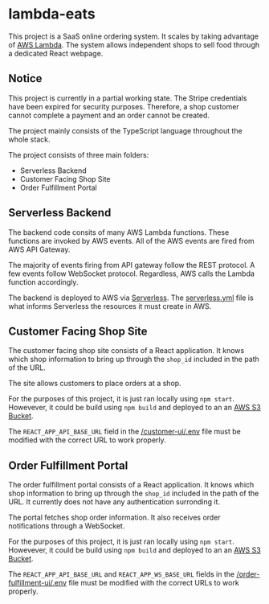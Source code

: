# lambda-eats
This project is a SaaS online ordering system. It scales by taking advantage of [AWS Lambda](https://aws.amazon.com/lambda/). The system allows independent shops to sell food through a dedicated React webpage.

## Notice
This project is currently in a partial working state. The Stripe credentials have been expired for security purposes. Therefore, a shop customer cannot complete a payment and an order cannot be created.

The project mainly consists of the TypeScript language throughout the whole stack.

The project consists of three main folders:
- Serverless Backend
- Customer Facing Shop Site
- Order Fulfillment Portal

## Serverless Backend
The backend code consits of many AWS Lambda functions. These functions are invoked by AWS events. All of the AWS events are fired from AWS API Gateway.

The majority of events firing from API gateway follow the REST protocol. A few events follow WebSocket protocol. Regardless, AWS calls the Lambda function accordingly.

The backend is deployed to AWS via [Serverless](https://serverless.com/). The [serverless.yml](https://github.com/cnickert-umich/lambda-eats/blob/53eb9df39b3ff543fd39dd382abc77d66aa6ed79/serverless-backend/serverless.yml) file is what informs Serverless the resources it must create in AWS.

## Customer Facing Shop Site
The customer facing shop site consists of a React application. It knows which shop information to bring up through the `shop_id` included in the path of the URL.

The site allows customers to place orders at a shop.

For the purposes of this project, it is just ran locally using `npm start`. Howevever, it could be build using `npm build` and deployed to an an [AWS S3 Bucket](https://aws.amazon.com/s3/).

The `REACT_APP_API_BASE_URL` field in the [/customer-ui/.env](https://github.com/cnickert-umich/lambda-eats/blob/master/customer-ui/.env) file must be modified with the correct URL to work properly.

## Order Fulfillment Portal
The order fulfillment portal consists of a React application. It knows which shop information to bring up through the `shop_id` included in the path of the URL. It currently does not have any authentication surronding it.

The portal fetches shop order information. It also receives order notifications through a WebSocket.

For the purposes of this project, it is just ran locally using `npm start`. Howevever, it could be build using `npm build` and deployed to an an [AWS S3 Bucket](https://aws.amazon.com/s3/).

The `REACT_APP_API_BASE_URL` and `REACT_APP_WS_BASE_URL` fields in the [/order-fulfillment-ui/.env](https://github.com/cnickert-umich/lambda-eats/blob/master/order-fulfillment-ui/.env) file must be modified with the correct URLs to work properly.

